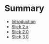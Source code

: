 # Summary

* [Introduction](README.md)
* [Slick 2.x](slick_2x.md)
* [Slick 2.0](slick_20.md)
* [Slick 3.0](slick_30.md)

